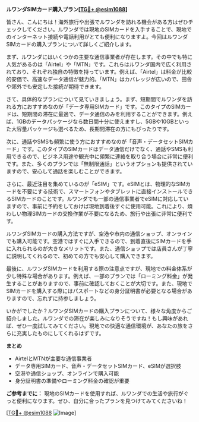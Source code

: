 **ルワンダSIMカード購入プラン[[TG💪+ @esim1088](https://t.me/s/esim1088)]**

皆さん、こんにちは！海外旅行や出張でルワンダを訪れる機会がある方はぜひチェックしてください。ルワンダでは現地のSIMカードを入手することで、現地でのインターネット接続や電話利用がとても便利になりますよ。今回はルワンダSIMカードの購入プランについて詳しくご紹介します。

まず、ルワンダにはいくつかの主要な通信事業者が存在します。その中でも特に人気があるのは「Airtel」や「MTN」です。これらはルワンダ国内で広く利用されており、それぞれ独自の特徴を持っています。例えば、「Airtel」は料金が比較的安価で、高速なデータ通信が魅力的。「MTN」はカバレッジが広いので、田舎や郊外でも安定した接続が期待できます。

さて、具体的なプランについて見ていきましょう。まず、短期間でルワンダを訪れる方におすすめなのが「データ専用SIMカード」です。このタイプのSIMカードは、短期間の滞在に最適で、データ通信のみを利用することができます。例えば、1GBのデータパッケージなら数日間十分に使えますし、5GBや10GBといった大容量パッケージも選べるため、長期間滞在の方にもぴったりです。

次に、通話やSMSも頻繁に使う方におすすめなのが「音声・データセットSIMカード」です。このタイプのSIMカードはデータ通信だけでなく、通話やSMSも利用できるので、ビジネス用途や観光中に頻繁に連絡を取り合う場合に非常に便利です。また、多くのプランでは「無制限通話」というオプションも提供されていますので、安心して通話を楽しむことができます。

さらに、最近注目を集めているのが「eSIM」です。eSIMとは、物理的なSIMカードを不要にする技術で、スマートフォンやタブレットに直接インストールできるSIMカードのことです。ルワンダでも一部の通信事業者でeSIMに対応していますので、事前に予約をしておけば現地到着後すぐに使用可能。これにより、煩わしい物理SIMカードの交換作業が不要になるため、旅行や出張に非常に便利です。

ルワンダSIMカードの購入方法ですが、空港や市内の通信ショップ、オンラインでも購入可能です。空港ではすぐに入手できるので、到着直後にSIMカードを手に入れられるのが大きなメリットです。また、通信ショップでは店員さんが丁寧に説明してくれるので、初めての方でも安心して購入できます。

最後に、ルワンダSIMカードを利用する際の注意点ですが、現地での料金体系が少し特殊な場合があります。例えば、一部のプランでは「ローミング料金」が発生することがありますので、事前に確認しておくことが大切です。また、現地でSIMカードを購入する際にはパスポートなどの身分証明書が必要となる場合がありますので、忘れずに持参しましょう。

いかがでしたか？ルワンダSIMカードの購入プランについて、様々な角度からご紹介しました。ルワンダでの滞在が楽しみになりそうですね！もし興味があれば、ぜひ一度試してみてください。現地での快適な通信環境が、あなたの旅をさらに充実したものにしてくれるはずです。

**まとめ**
- AirtelとMTNが主要な通信事業者
- データ専用SIMカード、音声・データセットSIMカード、eSIMが選択肢
- 空港や通信ショップ、オンラインで購入可能
- 身分証明書の準備やローミング料金の確認が重要

**ご参考までに：**
現地のSIMカードを使用すれば、ルワンダでの生活や旅行がぐっと便利になります。ぜひ、自分に合ったプランを見つけてみてくださいね！

[[TG💪+ @esim1088](https://t.me/s/esim1088) ![Image](https://i.postimg.cc/Y0z9fWf4/image.png)]